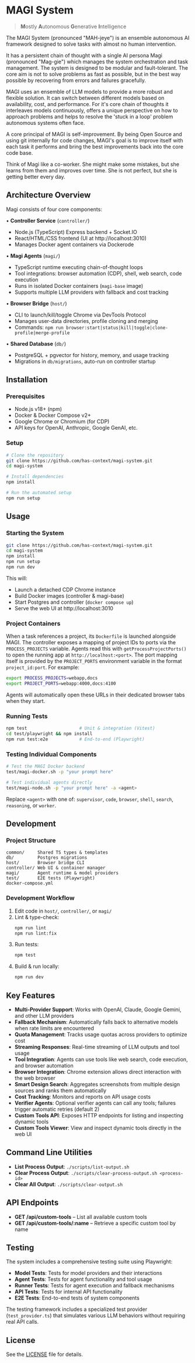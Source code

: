 # MAGI System

> **M**ostly
> **A**utonomous
> **G**enerative
> **I**ntelligence

The MAGI System (pronounced "MAH-jeye") is an ensemble autonomous AI framework designed to solve tasks with almost no human intervention.

It has a persistent chain of thought with a single AI persona Magi (pronounced "Mag-gie") which manages the system orchestration and task management. The system is designed to be modular and fault-tolerant. The core aim is not to solve problems as fast as possible, but in the best way possible by recovering from errors and failures gracefully.

MAGI uses an ensemble of LLM models to provide a more robust and flexible solution. It can switch between different models based on availability, cost, and performance. For it's core chain of thoughts it interleaves models continuously, offers a unique perspective on how to approach problems and helps to resolve the 'stuck in a loop' problem autonomous systems often face.

A core principal of MAGI is self-improvement. By being Open Source and using git internally for code changes, MAGI's goal is to improve itself with each task it performs and bring the best improvements back into the core code base.

Think of Magi like a co-worker. She might make some mistakes, but she learns from them and improves over time. She is not perfect, but she is getting better every day.

## Architecture Overview

Magi consists of four core components:

• **Controller Service** (`controller/`)
  - Node.js (TypeScript) Express backend + Socket.IO
  - React/HTML/CSS frontend (UI at http://localhost:3010)
  - Manages Docker agent containers via Dockerode

• **Magi Agents** (`magi/`)
  - TypeScript runtime executing chain-of-thought loops
  - Tool integrations: browser automation (CDP), shell, web search, code execution
  - Runs in isolated Docker containers (`magi-base` image)
  - Supports multiple LLM providers with fallback and cost tracking

• **Browser Bridge** (`host/`)
  - CLI to launch/kill/toggle Chrome via DevTools Protocol
  - Manages user-data directories, profile cloning and merging
  - Commands: `npm run browser:start|status|kill|toggle|clone-profile|merge-profile`

• **Shared Database** (`db/`)
  - PostgreSQL + pgvector for history, memory, and usage tracking
  - Migrations in `db/migrations`, auto-run on controller startup

## Installation

### Prerequisites

- Node.js v18+ (npm)
- Docker & Docker Compose v2+
- Google Chrome or Chromium (for CDP)
- API keys for OpenAI, Anthropic, Google GenAI, etc.

### Setup

```bash
# Clone the repository
git clone https://github.com/has-context/magi-system.git
cd magi-system

# Install dependencies
npm install

# Run the automated setup
npm run setup

```

## Usage

### Starting the System

```bash
git clone https://github.com/has-context/magi-system.git
cd magi-system
npm install
npm run setup
npm run dev
```

This will:
- Launch a detached CDP Chrome instance
- Build Docker images (controller & magi-base)
- Start Postgres and controller (`docker compose up`)
- Serve the web UI at http://localhost:3010
### Project Containers

When a task references a project, its `Dockerfile` is launched alongside MAGI. The controller exposes a mapping of project IDs to ports via the `PROCESS_PROJECTS` variable. Agents read this with `getProcessProjectPorts()` to open the running app at `http://localhost:<port>`.
The port mapping itself is provided by the `PROJECT_PORTS` environment variable in the format `project_id:port`. For example:

```bash
export PROCESS_PROJECTS=webapp,docs
export PROJECT_PORTS=webapp:4000,docs:4100
```

Agents will automatically open these URLs in their dedicated browser tabs when they start.

### Running Tests

```bash
npm test                    # Unit & integration (Vitest)
cd test/playwright && npm install
npm run test:e2e            # End-to-end (Playwright)
```

### Testing Individual Components

```bash
# Test the MAGI Docker backend
test/magi-docker.sh -p "your prompt here"

# Test individual agents directly
test/magi-node.sh -p "your prompt here" -a <agent>
```

Replace `<agent>` with one of: `supervisor`, `code`, `browser`, `shell`, `search`, `reasoning`, or `worker`.

## Development

### Project Structure

```
common/     Shared TS types & templates
db/         Postgres migrations
host/       Browser bridge CLI
controller/ Web UI & container manager
magi/       Agent runtime & model providers
test/       E2E tests (Playwright)
docker-compose.yml
```

### Development Workflow

1. Edit code in `host/`, `controller/`, or `magi/`
2. Lint & type-check:
   ```bash
   npm run lint
   npm run lint:fix
   ```
3. Run tests:
   ```bash
   npm test
   ```
4. Build & run locally:
   ```bash
   npm run dev
   ```

## Key Features

- **Multi-Provider Support**: Works with OpenAI, Claude, Google Gemini, and other LLM providers
- **Fallback Mechanism**: Automatically falls back to alternative models when rate limits are encountered
- **Quota Management**: Tracks usage quotas across providers to optimize cost
- **Streaming Responses**: Real-time streaming of LLM outputs and tool usage
- **Tool Integration**: Agents can use tools like web search, code execution, and browser automation
- **Browser Integration**: Chrome extension allows direct interaction with the web browser
- **Smart Design Search**: Aggregates screenshots from multiple design sources and ranks them automatically
- **Cost Tracking**: Monitors and reports on API usage costs
- **Verifier Agents**: Optional verifier agents can call any tools; failures trigger automatic retries (default 2)
- **Custom Tools API**: Exposes HTTP endpoints for listing and inspecting dynamic tools
- **Custom Tools Viewer**: View and inspect dynamic tools directly in the web UI

## Command Line Utilities

- **List Process Output**: `./scripts/list-output.sh`
- **Clear Process Output**: `./scripts/clear-process-output.sh <process-id>`
- **Clear All Output**: `./scripts/clear-output.sh`

## API Endpoints

- **GET /api/custom-tools** – List all available custom tools
- **GET /api/custom-tools/:name** – Retrieve a specific custom tool by name

## Testing

The system includes a comprehensive testing suite using Playwright:

- **Model Tests**: Tests for model providers and their interactions
- **Agent Tests**: Tests for agent functionality and tool usage
- **Runner Tests**: Tests for agent execution and fallback mechanisms
- **API Tests**: Tests for internal API functionality
- **E2E Tests**: End-to-end tests of system components

The testing framework includes a specialized test provider (`test_provider.ts`) that simulates various LLM behaviors without requiring real API calls.

## License

See the [LICENSE](LICENSE) file for details.
